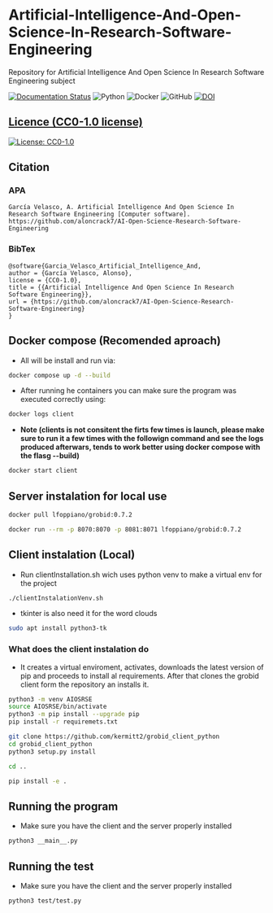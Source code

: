 # Artificial-Intelligence-And-Open-Science-In-Research-Software-Engineering

Repository for Artificial Intelligence And Open Science In Research Software Engineering subject

[![Documentation Status](https://readthedocs.org/projects/ai-open-science-research-software-engineering/badge/?version=latest)](https://ai-open-science-research-software-engineering.readthedocs.io/en/latest/?badge=latest)
![Python](https://img.shields.io/badge/python-3670A0?style=for-the-badge&logo=python&logoColor=ffdd54)
![Docker](https://img.shields.io/badge/docker-%230db7ed.svg?style=for-the-badge&logo=docker&logoColor=white)
![GitHub](https://img.shields.io/badge/github-%23121011.svg?style=for-the-badge&logo=github&logoColor=white)
[![DOI](https://zenodo.org/badge/596244501.svg)](https://zenodo.org/badge/latestdoi/596244501)


## [Licence (CC0-1.0 license)](https://github.com/aloncrack7/Artificial-Intelligence-And-Open-Science-In-Research-Software-Engineering/blob/main/LICENCE.md)

[![License: CC0-1.0](https://licensebuttons.net/l/zero/1.0/80x15.png)](http://creativecommons.org/publicdomain/zero/1.0/)

## Citation

### APA

```text
García Velasco, A. Artificial Intelligence And Open Science In Research Software Engineering [Computer software]. https://github.com/aloncrack7/AI-Open-Science-Research-Software-Engineering
```

### BibTex

```text
@software{Garcia_Velasco_Artificial_Intelligence_And,
author = {García Velasco, Alonso},
license = {CC0-1.0},
title = {{Artificial Intelligence And Open Science In Research Software Engineering}},
url = {https://github.com/aloncrack7/AI-Open-Science-Research-Software-Engineering}
}
```

## Docker compose (Recomended aproach)

- All will be install and run via:

```bash
docker compose up -d --build
```

- After running he containers you can make sure the program was executed correctly using:

```bash
docker logs client
```

- **Note (clients is not consitent the firts few times is launch, please make sure to run it a few times with the followign command and see the logs produced afterwars, tends to work better using docker compose with the flasg --build)**

```bash
docker start client
```

## Server instalation for local use

```bash
docker pull lfoppiano/grobid:0.7.2
```

```bash
docker run --rm -p 8070:8070 -p 8081:8071 lfoppiano/grobid:0.7.2
```

## Client instalation (Local)

- Run clientInstallation.sh wich uses python venv to make a virtual env for the project

```bash
./clientInstalationVenv.sh
```

- tkinter is also need it for the word clouds

```bash
sudo apt install python3-tk
```

### What does the client instalation do

- It creates a virtual enviroment, activates, downloads the latest version of pip and proceeds to install al requirements. After that clones the grobid client form the repository an installs it.

```bash
python3 -m venv AIOSRSE
source AIOSRSE/bin/activate
python3 -m pip install --upgrade pip
pip install -r requiremets.txt

git clone https://github.com/kermitt2/grobid_client_python
cd grobid_client_python
python3 setup.py install

cd ..

pip install -e .
```

## Running the program

- Make sure you have the client and the server properly installed

```bash
python3 __main__.py
```

## Running the test

- Make sure you have the client and the server properly installed

```bash
python3 test/test.py

